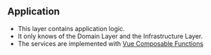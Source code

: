 ## Application

* This layer contains application logic.
* It only knows of the Domain Layer and the Infrastructure Layer. 
* The services are implemented with [Vue Composable Functions](https://vueschool.io/articles/vuejs-tutorials/what-is-a-vue-js-composable/)


